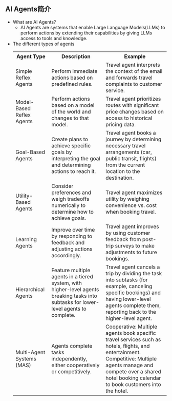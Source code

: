 ## AI Agents简介
- What are AI Agents?
	- AI Agents are systems that enable Large Language Models(LLMs) to perform actions by extending their capabilities by giving LLMs access to tools and knowledge.
- The different types of agents
	<table>
		<tr>
			<th>Agent Type</th>
			<th>Description</th>
			<th>Example</th>
		</tr>
		<tr>
			<td>Simple Reflex Agents</td>	
			<td>Perform immediate actions based on predefined rules.</td>
			<td>Travel agent interprets the context of the email and forwards travel complaints to customer service.</td>
		</tr>
		<tr>
			<td>Model-Based Reflex Agents</td>
			<td>Perform actions based on a model of the world and changes to that model.</td>	
			<td>Travel agent prioritizes routes with significant price changes based on access to historical pricing data.</td>
		</tr>
		<tr>
			<td>Goal-Based Agents</td>	
			<td>Create plans to achieve specific goals by interpreting the goal and determining actions to reach it.</td>	
			<td>Travel agent books a journey by determining necessary travel arrangements (car, public transit, flights) from the current location to the destination.</td>
		</tr>
		<tr>
			<td>Utility-Based Agents</td>	
			<td>Consider preferences and weigh tradeoffs numerically to determine how to achieve goals.</td>	
			<td>Travel agent maximizes utility by weighing convenience vs. cost when booking travel.</td>
		</tr>
		<tr>
			<td>Learning Agents</td>	
			<td>Improve over time by responding to feedback and adjusting actions accordingly.</td>	
			<td>Travel agent improves by using customer feedback from post-trip surveys to make adjustments to future bookings.</td>
		</tr>
		<tr>
			<td>Hierarchical Agents</td>	
			<td>Feature multiple agents in a tiered system, with higher-level agents breaking tasks into subtasks for lower-level agents to complete.</td>	
			<td>Travel agent cancels a trip by dividing the task into subtasks (for example, canceling specific bookings) and having lower-level agents complete them, reporting back to the higher-level agent.</td>
		</tr>
		<tr>
			<td>Multi-Agent Systems (MAS)</td>	
			<td>Agents complete tasks independently, either cooperatively or competitively.</td>	
			<td>Cooperative: Multiple agents book specific travel services such as hotels, flights, and entertainment. Competitive: Multiple agents manage and compete over a shared hotel booking calendar to book customers into the hotel.</td>
	</table>